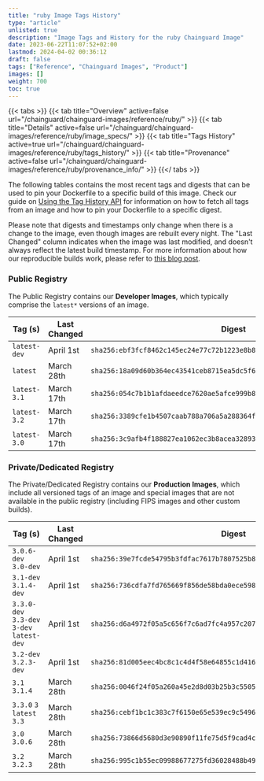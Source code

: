 ```yaml
---
title: "ruby Image Tags History"
type: "article"
unlisted: true
description: "Image Tags and History for the ruby Chainguard Image"
date: 2023-06-22T11:07:52+02:00
lastmod: 2024-04-02 00:36:12
draft: false
tags: ["Reference", "Chainguard Images", "Product"]
images: []
weight: 700
toc: true
---
```


{{< tabs >}}
{{< tab title="Overview" active=false url="/chainguard/chainguard-images/reference/ruby/" >}}
{{< tab title="Details" active=false url="/chainguard/chainguard-images/reference/ruby/image_specs/" >}}
{{< tab title="Tags History" active=true url="/chainguard/chainguard-images/reference/ruby/tags_history/" >}}
{{< tab title="Provenance" active=false url="/chainguard/chainguard-images/reference/ruby/provenance_info/" >}}
{{</ tabs >}}

The following tables contains the most recent tags and digests that can be used to pin your Dockerfile to a specific build of this image. Check our guide on [Using the Tag History API](/chainguard/chainguard-images/using-the-tag-history-api/) for information on how to fetch all tags from an image and how to pin your Dockerfile to a specific digest.

Please note that digests and timestamps only change when there is a change to the image, even though images are rebuilt every night. The "Last Changed" column indicates when the image was last modified, and doesn't always reflect the latest build timestamp. For more information about how our reproducible builds work, please refer to [this blog post](https://www.chainguard.dev/unchained/reproducing-chainguards-reproducible-image-builds).

### Public Registry
The Public Registry contains our **Developer Images**, which typically comprise the `latest*` versions of an image.

| Tag (s)       | Last Changed | Digest                                                                    |
|---------------|--------------|---------------------------------------------------------------------------|
|  `latest-dev` | April 1st    | `sha256:ebf3fcf8462c145ec24e77c72b1223e8b8d4e3beb76197758cd4bd619cc7ff6e` |
|  `latest`     | March 28th   | `sha256:18a09d60b364ec43541ceb8715ea5dc5f62e62413c1cda9c3eedc60b8de81f81` |
|  `latest-3.1` | March 17th   | `sha256:054c7b1b1afdaeedce7620ae5afce999b888f93bc8983ae7e6d8c0efb603a2e4` |
|  `latest-3.2` | March 17th   | `sha256:3389cfe1b4507caab788a706a5a288364fb74793b6a4322184a4f9a138ee8627` |
|  `latest-3.0` | March 17th   | `sha256:3c9afb4f188827ea1062ec3b8acea32893236a0d7df31e0498df93486cff0978` |


### Private/Dedicated Registry
The Private/Dedicated Registry contains our **Production Images**, which include all versioned tags of an image and special images that are not available in the public registry (including FIPS images and other custom builds).

| Tag (s)                                     | Last Changed | Digest                                                                    |
|---------------------------------------------|--------------|---------------------------------------------------------------------------|
|  `3.0.6-dev` `3.0-dev`                      | April 1st    | `sha256:39e7fcde54795b3fdfac7617b7807525b8378de1503b782e14f2e347692e5860` |
|  `3.1-dev` `3.1.4-dev`                      | April 1st    | `sha256:736cdfa7fd765669f856de58bda0ece59810b82cb4781dc8d32834bfdc4e6fec` |
|  `3.3.0-dev` `3.3-dev` `3-dev` `latest-dev` | April 1st    | `sha256:d6a4972f05a5c656f7c6ad7fc4a957c207fba2d7546754181ed6798e3baec0e2` |
|  `3.2-dev` `3.2.3-dev`                      | April 1st    | `sha256:81d005eec4bc8c1c4d4f58e64855c1d416cf9f4cb25582805af7e54c8796d429` |
|  `3.1` `3.1.4`                              | March 28th   | `sha256:0046f24f05a260a45e2d8d03b25b3c550537f25f4a45f2d0d1014df168708f84` |
|  `3.3.0` `3` `latest` `3.3`                 | March 28th   | `sha256:cebf1bc1c383c7f6150e65e539ec9c54962a6399662dd4ec4089dda5ef062701` |
|  `3.0` `3.0.6`                              | March 28th   | `sha256:73866d5680d3e90890f11fe75d5f9cad4c505f84fdf2363496455c2904c87f6d` |
|  `3.2` `3.2.3`                              | March 28th   | `sha256:995c1b55ec09988677275fd36028488b4994f10ee4d6c997a1013d2cb803554d` |

